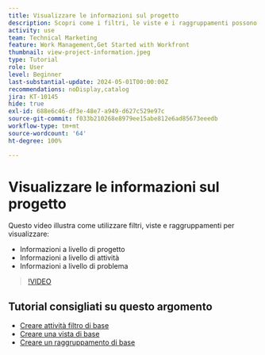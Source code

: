 ```yaml
---
title: Visualizzare le informazioni sul progetto
description: Scopri come i filtri, le viste e i raggruppamenti possono agevolare la visualizazione di informazioni sui progetti e semplificarne la gestione.
activity: use
team: Technical Marketing
feature: Work Management,Get Started with Workfront
thumbnail: view-project-information.jpeg
type: Tutorial
role: User
level: Beginner
last-substantial-update: 2024-05-01T00:00:00Z
recommendations: noDisplay,catalog
jira: KT-10145
hide: true
exl-id: 688e6c46-df3e-48e7-a949-d627c529e97c
source-git-commit: f033b210268e8979ee15abe812e6ad85673eeedb
workflow-type: tm+mt
source-wordcount: '64'
ht-degree: 100%

---
```


# Visualizzare le informazioni sul progetto

Questo video illustra come utilizzare filtri, viste e raggruppamenti per visualizzare:

* Informazioni a livello di progetto
* Informazioni a livello di attività
* Informazioni a livello di problema

>[!VIDEO](https://video.tv.adobe.com/v/3428815/?quality=12&learn=on)

## Tutorial consigliati su questo argomento

* [Creare attività filtro di base](/help/reporting/basic-reporting/create-a-basic-filter-activity.md)
* [Creare una vista di base](/help/reporting/basic-reporting/create-a-basic-view.md)
* [Creare un raggruppamento di base](/help/reporting/basic-reporting/create-a-basic-grouping.md)
